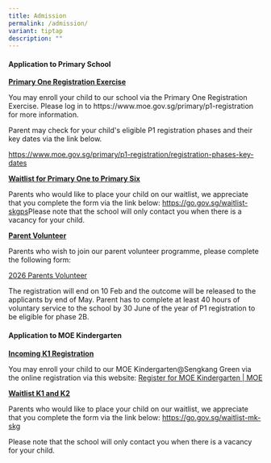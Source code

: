 ```yaml
---
title: Admission
permalink: /admission/
variant: tiptap
description: ""
---
```

<h4><strong>Application to Primary School</strong></h4>
<p><strong><u>Primary One Registration Exercise</u></strong>
</p>
<p>You may enroll your child to our school via the Primary One Registration
Exercise. Please log in to&nbsp;<a rel="noopener noreferrer nofollow" target="_blank">https://www.moe.gov.sg/primary/p1-registration</a> for
more information.</p>
<p>Parent may check for your child's eligible P1 registration phases and
their key dates via the link below.</p>
<p><a href="https://www.moe.gov.sg/primary/p1-registration/registration-phases-key-dates" rel="noopener noreferrer nofollow" target="_blank">https://www.moe.gov.sg/primary/p1-registration/registration-phases-key-dates</a>
</p>
<p><strong><u>Waitlist for Primary One to Primary Six</u></strong>
</p>
<p>Parents who would like to place your child on our waitlist, we appreciate
that you complete the form via the link below: <a href="https://form.gov.sg/67ff517c10e4b06e8b1e1eba" rel="noopener noreferrer nofollow" target="_blank">https://go.gov.sg/waitlist-skgps</a>Please
note that the school will only contact you when there is a vacancy for
your child.</p>
<p><strong><u>Parent Volunteer</u></strong>
</p>
<p>Parents who wish to join our parent volunteer programme, please complete
the following form:</p>
<p><a href="https://go.gov.sg/skgpv2026" rel="noopener nofollow" target="_blank">2026 Parents Volunteer</a>
</p>
<p>The registration will end on 10 Feb and the outcome will be released to
the applicants by end of May. Parent has to complete at least 40 hours
of voluntary service to the school by 30 June of the year of P1 registration
to be eligible for phase 2B.</p>
<h4><strong>Application to MOE Kindergarten</strong></h4>
<p><strong><u>Incoming K1 Registration</u></strong>
</p>
<p>You may enroll your child to our MOE Kindergarten@Sengkang Green via the
online registration via this website: <a href="https://www.moe.gov.sg/preschool/moe-kindergarten/register" rel="noopener noreferrer nofollow" target="_blank">Register for MOE Kindergarten | MOE</a>
</p>
<p><strong><u>Waitlist K1 and K2</u></strong>
</p>
<p>Parents who would like to place your child on our waitlist, we appreciate
that you complete the form via the link below: <a href="https://form.gov.sg/67ff4d7f15186e6628335547" rel="noopener noreferrer nofollow" target="_blank">https://go.gov.sg/waitlist-mk-skg</a>
</p>
<p>Please note that the school will only contact you when there is a vacancy
for your child.</p>